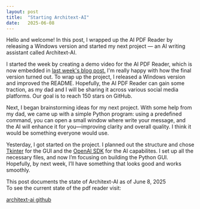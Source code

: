 ```yaml
---
layout: post
title:  "Starting Architext-AI"
date:   2025-06-08
---
```


<p class="intro"><span class="dropcap">H</span>ello and welcome! In this post, I wrapped up the AI PDF Reader by releasing a Windows version and started my next project — an AI writing assistant called Architext-AI.</p>

I started the week by creating a demo video for the AI PDF Reader, which is now embedded in  <a href="https://adrianrubio.org/blog/my-ai-pdf-reader-how-and-why-I-build-it/">last week's blog post.</a> I'm really happy with how the final version turned out. To wrap up the project, I released a Windows version and improved the README.
Hopefully, the AI PDF Reader can gain some traction, as my dad and I will be sharing it across various social media platforms. Our goal is to reach 150 stars on GitHub.

Next, I began brainstorming ideas for my next project. With some help from my dad, we came up with a simple Python program: using a predefined command, you can open a small window where write your message, and the AI will enhance it for you—improving clarity and overall quality. I think it would be something everyone would use.

Yesterday, I got started on the project. I planned out the structure and chose <a href="https://docs.python.org/3/library/tkinter.html">Tkinter</a> for the GUI and the <a href="https://openai.github.io/openai-agents-python/">OpenAI SDK</a> for the AI capabilites. I set up all the necessary files, and now I’m focusing on building the Python GUI. Hopefully, by next week, I’ll have something that looks good and works smoothly.

This post documents the state of Architext-AI as of June 8, 2025<br>
To see the current state of the pdf reader visit:

<a href="https://github.com/adrirubio/architext-ai">architext-ai github</a>
